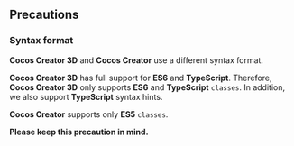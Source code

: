 ## Precautions

### Syntax format

__Cocos Creator 3D__  and __Cocos Creator__ use a different syntax format. 

__Cocos Creator 3D__ has full support for __ES6__ and __TypeScript__. Therefore, __Cocos Creator 3D__ only supports __ES6__ and __TypeScript__ `classes`. In addition, we also support __TypeScript__ syntax hints. 

__Cocos Creator__ supports only __ES5__ `classes`. 

__Please keep this precaution in mind.__